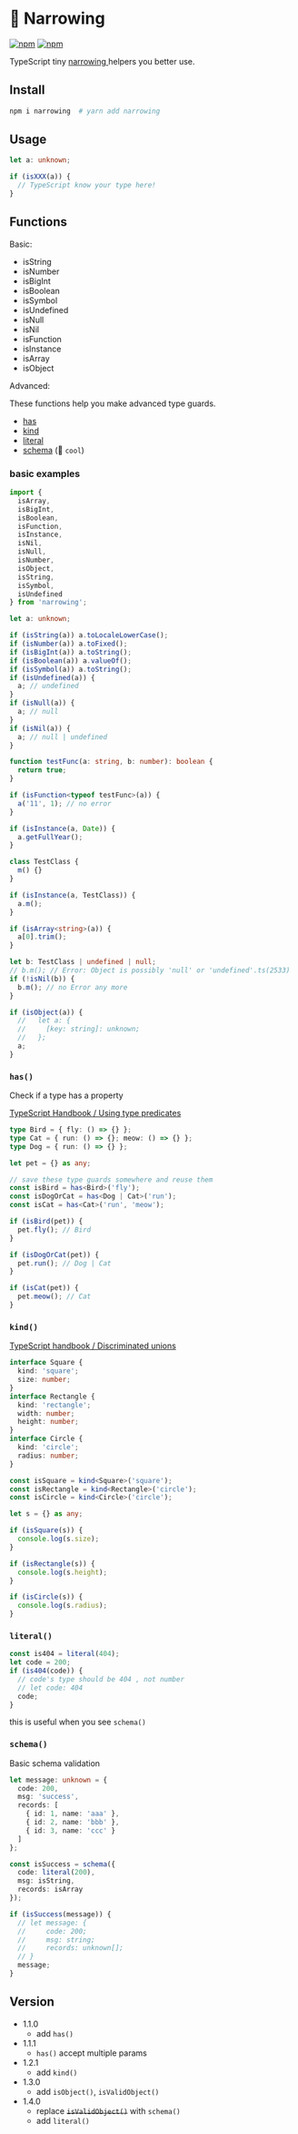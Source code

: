 # 🤖 Narrowing

[![npm](https://img.shields.io/npm/v/narrowing.svg)](https://www.npmjs.com/package/narrowing)
[![npm](https://img.shields.io/npm/dt/narrowing)](https://www.npmjs.com/package/narrowing)

TypeScript tiny [narrowing ](https://www.typescriptlang.org/docs/handbook/2/narrowing.html) helpers you better use.

## Install

```bash
npm i narrowing  # yarn add narrowing
```

## Usage

```typescript
let a: unknown;

if (isXXX(a)) {
  // TypeScript know your type here!
}
```

## Functions

Basic:

- isString
- isNumber
- isBigInt
- isBoolean
- isSymbol
- isUndefined
- isNull
- isNil
- isFunction
- isInstance
- isArray
- isObject

Advanced:

These functions help you make advanced type guards.

- [has](#has)
- [kind](#kind)
- [literal](#literal)
- [schema](#schema) (💪 `cool`)

### basic examples

```typescript
import {
  isArray,
  isBigInt,
  isBoolean,
  isFunction,
  isInstance,
  isNil,
  isNull,
  isNumber,
  isObject,
  isString,
  isSymbol,
  isUndefined
} from 'narrowing';

let a: unknown;

if (isString(a)) a.toLocaleLowerCase();
if (isNumber(a)) a.toFixed();
if (isBigInt(a)) a.toString();
if (isBoolean(a)) a.valueOf();
if (isSymbol(a)) a.toString();
if (isUndefined(a)) {
  a; // undefined
}
if (isNull(a)) {
  a; // null
}
if (isNil(a)) {
  a; // null | undefined
}

function testFunc(a: string, b: number): boolean {
  return true;
}

if (isFunction<typeof testFunc>(a)) {
  a('11', 1); // no error
}

if (isInstance(a, Date)) {
  a.getFullYear();
}

class TestClass {
  m() {}
}

if (isInstance(a, TestClass)) {
  a.m();
}

if (isArray<string>(a)) {
  a[0].trim();
}

let b: TestClass | undefined | null;
// b.m(); // Error: Object is possibly 'null' or 'undefined'.ts(2533)
if (!isNil(b)) {
  b.m(); // no Error any more
}

if (isObject(a)) {
  //   let a: {
  //     [key: string]: unknown;
  //   };
  a;
}
```

### `has()`

Check if a type has a property

[TypeScript Handbook / Using type predicates](https://www.typescriptlang.org/docs/handbook/2/narrowing.html#using-type-predicates)

```typescript
type Bird = { fly: () => {} };
type Cat = { run: () => {}; meow: () => {} };
type Dog = { run: () => {} };

let pet = {} as any;

// save these type guards somewhere and reuse them
const isBird = has<Bird>('fly');
const isDogOrCat = has<Dog | Cat>('run');
const isCat = has<Cat>('run', 'meow');

if (isBird(pet)) {
  pet.fly(); // Bird
}

if (isDogOrCat(pet)) {
  pet.run(); // Dog | Cat
}

if (isCat(pet)) {
  pet.meow(); // Cat
}
```

### `kind()`

[TypeScript handbook / Discriminated unions](https://www.typescriptlang.org/docs/handbook/2/narrowing.html#discriminated-unions)

```typescript
interface Square {
  kind: 'square';
  size: number;
}
interface Rectangle {
  kind: 'rectangle';
  width: number;
  height: number;
}
interface Circle {
  kind: 'circle';
  radius: number;
}

const isSquare = kind<Square>('square');
const isRectangle = kind<Rectangle>('circle');
const isCircle = kind<Circle>('circle');

let s = {} as any;

if (isSquare(s)) {
  console.log(s.size);
}

if (isRectangle(s)) {
  console.log(s.height);
}

if (isCircle(s)) {
  console.log(s.radius);
}
```

### `literal()`

```ts
const is404 = literal(404);
let code = 200;
if (is404(code)) {
  // code's type should be 404 , not number
  // let code: 404
  code;
}
```

this is useful when you see `schema()`

### `schema()`

Basic schema validation

```ts
let message: unknown = {
  code: 200,
  msg: 'success',
  records: [
    { id: 1, name: 'aaa' },
    { id: 2, name: 'bbb' },
    { id: 3, name: 'ccc' }
  ]
};

const isSuccess = schema({
  code: literal(200),
  msg: isString,
  records: isArray
});

if (isSuccess(message)) {
  // let message: {
  //     code: 200;
  //     msg: string;
  //     records: unknown[];
  // }
  message;
}
```

## Version

- 1.1.0
  - add `has()`
- 1.1.1
  - `has()` accept multiple params
- 1.2.1
  - add `kind()`
- 1.3.0
  - add `isObject()`, `isValidObject()`
- 1.4.0
  - replace ~~`isValidObject()`~~ with `schema()`
  - add `literal()`
